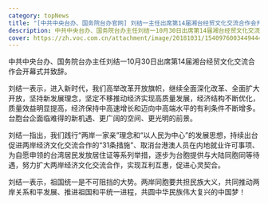 ```yaml
---
category: topNews
title: "[中共中央台办、国务院台办官网] 刘结一主任出席第14届湘台经贸文化交流合作会开幕式"
description: 中共中央台办、国务院台办主任刘结一10月30日出席第14届湘台经贸文化交流合作会开幕式并致辞。
cover: https://zh.voc.com.cn/attachment/image/20181031/1540976003449444.jpg
---
```

中共中央台办、国务院台办主任刘结一10月30日出席第14届湘台经贸文化交流合作会开幕式并致辞。

刘结一表示，进入新时代，我们高举改革开放旗帜，继续全面深化改革、全面扩大开放，坚持新发展理念，坚定不移推动经济实现高质量发展，经济结构不断优化，质量效益明显提高，经济保持中高速增长和迈向中高端水平的有利条件不断增多。台胞台企面临难得的新机遇、更广阔的空间、更光明的前景。

刘结一指出，我们践行“两岸一家亲”理念和“以人民为中心”的发展思想，持续出台促进两岸经济文化交流合作的“31条措施”、取消台港澳人员在内地就业许可事项、为自愿申领的台湾居民发放居住证等系列举措，逐步为台胞提供与大陆同胞同等待遇，努力扩大两岸经济文化交流合作，实现互利互惠，促进心灵契合。

刘结一表示，祖国统一是不可阻挡的大势。两岸同胞要共担民族大义，共同推动两岸关系和平发展、推进祖国和平统一进程，共圆中华民族伟大复兴的中国梦！

<!--EndFragment-->